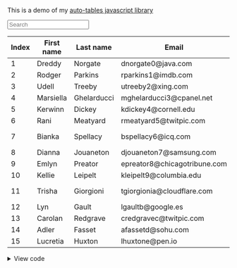 

This is a demo of my [auto-tables javascript library](https://github.com/rrickgauer/auto-tables)


<div class="container">
<input type="text" class="form-control mb-3 tablesearch-input" data-tablesearch-table="#data-table"  placeholder="Search">
<div class="table-responsive">
<table id="data-table" class="table table-sm tablesort tablesearch-table">
<thead><tr>
<th data-tablesort-type="int">Index</th>
<th data-tablesort-type="string">First name</th>
<th data-tablesort-type="string">Last name</th>
<th data-tablesort-type="string">Email</th>
<th data-tablesort-type="string">Country</th>
<th data-tablesort-type="date">Dob</th>
</tr></thead>
<tbody>
<tr><td>1</td><td>Dreddy</td><td>Norgate</td><td>dnorgate0@java.com</td><td>Indonesia</td><td data-tablesort-value="19560309">03/09/1956</td></tr>
<tr><td>2</td><td>Rodger</td><td>Parkins</td><td>rparkins1@imdb.com</td><td>Brazil</td><td data-tablesort-value="18810225">02/25/1881</td></tr>
<tr><td>3</td><td>Udell</td><td>Treeby</td><td>utreeby2@xing.com</td><td>Bolivia</td><td data-tablesort-value="19690125">01/25/1969</td></tr>
<tr><td>4</td><td>Marsiella</td><td>Ghelarducci</td><td>mghelarducci3@cpanel.net</td><td>Japan</td><td data-tablesort-value="19761016">10/16/1976</td></tr>
<tr><td>5</td><td>Kerwinn</td><td>Dickey</td><td>kdickey4@cornell.edu</td><td>Thailand</td><td data-tablesort-value="19821004">10/04/1982</td></tr>
<tr><td>6</td><td>Rani</td><td>Meatyard</td><td>rmeatyard5@twitpic.com</td><td>China</td><td data-tablesort-value="18980910">09/10/1898</td></tr>
<tr><td>7</td><td>Bianka</td><td>Spellacy</td><td>bspellacy6@icq.com</td><td>United States</td><td data-tablesort-value="19120828">08/28/1912</td></tr>
<tr><td>8</td><td>Dianna</td><td>Jouaneton</td><td>djouaneton7@samsung.com</td><td>Montenegro</td><td data-tablesort-value="19151204">12/04/1915</td></tr>
<tr><td>9</td><td>Emlyn</td><td>Preator</td><td>epreator8@chicagotribune.com</td><td>Indonesia</td><td data-tablesort-value="19540313">03/13/1954</td></tr>
<tr><td>10</td><td>Kellie</td><td>Leipelt</td><td>kleipelt9@columbia.edu</td><td>China</td><td data-tablesort-value="19761203">12/03/1976</td></tr>
<tr><td>11</td><td>Trisha</td><td>Giorgioni</td><td>tgiorgionia@cloudflare.com</td><td>Bosnia and Herzegovina</td><td data-tablesort-value="19610730">07/30/1961</td></tr>
<tr><td>12</td><td>Lyn</td><td>Gault</td><td>lgaultb@google.es</td><td>Portugal</td><td data-tablesort-value="19710320">03/20/1971</td></tr>
<tr><td>13</td><td>Carolan</td><td>Redgrave</td><td>credgravec@twitpic.com</td><td>Argentina</td><td data-tablesort-value="19310912">09/12/1931</td></tr>
<tr><td>14</td><td>Adler</td><td>Fasset</td><td>afassetd@sohu.com</td><td>Albania</td><td data-tablesort-value="19610515">05/15/1961</td></tr>
<tr><td>15</td><td>Lucretia</td><td>Huxton</td><td>lhuxtone@pen.io</td><td>Colombia</td><td data-tablesort-value="18961117">11/17/1896</td></tr>
</tbody>
</table>
</div>


<details>
<summary>View code</summary>


```html

<input type="text" class="tablesearch-input" data-tablesearch-table="#data-table" placeholder="Search">

<table id="data-table" class="tablesort tablesearch-table">
  <thead><tr>
    <th data-tablesort-type="int">Index</th>
    <th data-tablesort-type="string">First name</th>
    <th data-tablesort-type="string">Last name</th>
    <th data-tablesort-type="string">Email</th>
    <th data-tablesort-type="string">Country</th>
    <th data-tablesort-type="date">Dob</th>
  </tr></thead>
  <tbody>
    <tr><td>1</td><td>Dreddy</td><td>Norgate</td><td>dnorgate0@java.com</td><td>Indonesia</td><td data-tablesort-value="19560309">03/09/1956</td></tr>
    <tr><td>2</td><td>Rodger</td><td>Parkins</td><td>rparkins1@imdb.com</td><td>Brazil</td><td data-tablesort-value="18810225">02/25/1881</td></tr>
    <tr><td>3</td><td>Udell</td><td>Treeby</td><td>utreeby2@xing.com</td><td>Bolivia</td><td data-tablesort-value="19690125">01/25/1969</td></tr>
    <tr><td>4</td><td>Marsiella</td><td>Ghelarducci</td><td>mghelarducci3@cpanel.net</td><td>Japan</td><td data-tablesort-value="19761016">10/16/1976</td></tr>
    <tr><td>5</td><td>Kerwinn</td><td>Dickey</td><td>kdickey4@cornell.edu</td><td>Thailand</td><td data-tablesort-value="19821004">10/04/1982</td></tr>
    <tr><td>6</td><td>Rani</td><td>Meatyard</td><td>rmeatyard5@twitpic.com</td><td>China</td><td data-tablesort-value="18980910">09/10/1898</td></tr>
    <tr><td>7</td><td>Bianka</td><td>Spellacy</td><td>bspellacy6@icq.com</td><td>United States</td><td data-tablesort-value="19120828">08/28/1912</td></tr>
    <tr><td>8</td><td>Dianna</td><td>Jouaneton</td><td>djouaneton7@samsung.com</td><td>Montenegro</td><td data-tablesort-value="19151204">12/04/1915</td></tr>
    <tr><td>9</td><td>Emlyn</td><td>Preator</td><td>epreator8@chicagotribune.com</td><td>Indonesia</td><td data-tablesort-value="19540313">03/13/1954</td></tr>
    <tr><td>10</td><td>Kellie</td><td>Leipelt</td><td>kleipelt9@columbia.edu</td><td>China</td><td data-tablesort-value="19761203">12/03/1976</td></tr>
    <tr><td>11</td><td>Trisha</td><td>Giorgioni</td><td>tgiorgionia@cloudflare.com</td><td>Bosnia and Herzegovina</td><td data-tablesort-value="19610730">07/30/1961</td></tr>
    <tr><td>12</td><td>Lyn</td><td>Gault</td><td>lgaultb@google.es</td><td>Portugal</td><td data-tablesort-value="19710320">03/20/1971</td></tr>
    <tr><td>13</td><td>Carolan</td><td>Redgrave</td><td>credgravec@twitpic.com</td><td>Argentina</td><td data-tablesort-value="19310912">09/12/1931</td></tr>
    <tr><td>14</td><td>Adler</td><td>Fasset</td><td>afassetd@sohu.com</td><td>Albania</td><td data-tablesort-value="19610515">05/15/1961</td></tr>
    <tr><td>15</td><td>Lucretia</td><td>Huxton</td><td>lhuxtone@pen.io</td><td>Colombia</td><td data-tablesort-value="18961117">11/17/1896</td></tr>
  </tbody>
</table> 
```

</details>

</div>
















